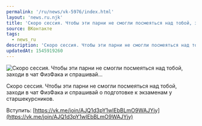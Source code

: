 ```yaml
---
permalink: '/ru/news/vk-5976/index.html'
layout: 'news.ru.njk'
title: 'Скоро сессия. Чтобы эти парни не смогли посмеяться над тобой, заходи в чат ФизФака и спрашивай…'
source: ВКонтакте
tags:
  - news_ru
description: 'Скоро сессия. Чтобы эти парни не смогли посмеяться над тобой, заходи в чат ФизФака и спрашивай…'
updatedAt: 1545919260
---
```

![Скоро сессия. Чтобы эти парни не смогли посмеяться над тобой, заходи в чат ФизФака и спрашивай…](https://sun9-36.userapi.com/impf/c849132/v849132771/e76f2/eM-XOcgrUX8.jpg?size=1080x1080&quality=96&proxy=1&sign=ebb04222823a04e3824d9d477ddcf257&c_uniq_tag=p1HsC-nXklJPPij9toX6RomAKj_rKuZtk54PyrRI1mI&type=album)

Скоро сессия. Чтобы эти парни не смогли посмеяться над тобой, заходи в чат ФизФака и спрашивай о подготовке к экзаменам у старшекурсников.

Вступить: [https://vk.me/join/AJQ1d3pY1wIEbBLmO9WAJYjy](https://vk.me/join/AJQ1d3pY1wIEbBLmO9WAJYjy)
